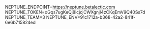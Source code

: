 NEPTUNE_ENDPOINT=https://neptune.betalectic.com
NEPTUNE_TOKEN=oGqs7ugKeQj8lcjcjCWXgnjI4zCKqEmV9Q40Ss7d
NEPTUNE_TEAM=3
NEPTUNE_ENV=91c1712a-b368-42a2-841f-6e6b715824ed
